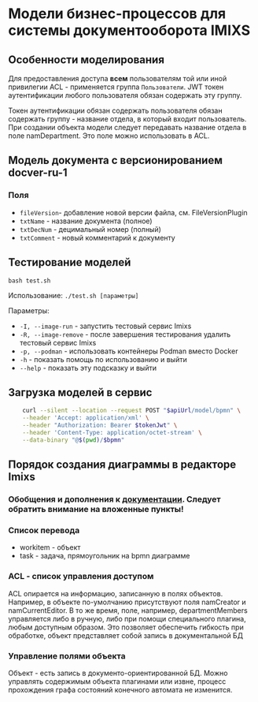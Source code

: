 # Модели бизнес-процессов для системы документооборота IMIXS

## Особенности моделирования

Для предоставления доступа **всем** пользователям той или иной привилегии ACL - применяется группа `Пользователи`. JWT токен аутентификации любого пользователя обязан содержать эту группу.

Токен аутентификации обязан содержать пользователя обязан содержать группу - название отдела, в который входит пользователь. При создании объекта модели следует передавать название отдела в поле namDepartment. Это поле можно использовать в ACL.

## Модель документа с версионированием docver-ru-1

### Поля

* `fileVersion`- добавление новой версии файла, см. FileVersionPlugin
* `txtName` - название документа (полное)
* `txtDecNum` - децимальный номер (полный)
* `txtComment` - новый комментарий к документу

## Тестирование моделей

`bash test.sh`

Использование: `./test.sh [параметры]`

Параметры:

* `-I, --image-run` - запустить тестовый сервис Imixs
* `-R, --image-remove` - после завершения тестирования удалить тестовый сервис Imixs
* `-p, --podman` - использовать контейнеры Podman вместо Docker
* `-h` - показать помощь по использованию и выйти
* `--help` - показать эту подсказку и выйти

## Загрузка моделей в сервис

```bash
    curl --silent --location --request POST "$apiUrl/model/bpmn" \
    --header 'Accept: application/xml' \
    --header "Authorization: Bearer $tokenJwt" \
    --header 'Content-Type: application/octet-stream' \
    --data-binary "@$(pwd)/$bpmn"
```

## Порядок создания диаграммы в редакторе Imixs
### Обобщения и дополнения к [документации](https://www.imixs.org/doc/modelling/index.html). Следует обратить внимание на вложенные пункты!

### Список перевода

* workitem - объект
* task - задача, прямоугольник на bpmn диаграмме

### ACL - список управления доступом

ACL опирается на информацию, записанную в полях объектов. Например, в объекте по-умолчанию присутствуют поля namCreator и namCurrentEditor. В то же время, поле, например, departmentMembers управляется либо в ручную, либо при помощи специального плагина, любым доступным образом. Это позволяет обеспечить гибкость при обработке, объект представляет собой запись в документальной БД

### Управление полями объекта

Объект - есть запись в документо-ориентированной БД. Можно управлять содержимым объекта плагинами или извне, процесс прохождения графа состояний конечного автомата не изменится.